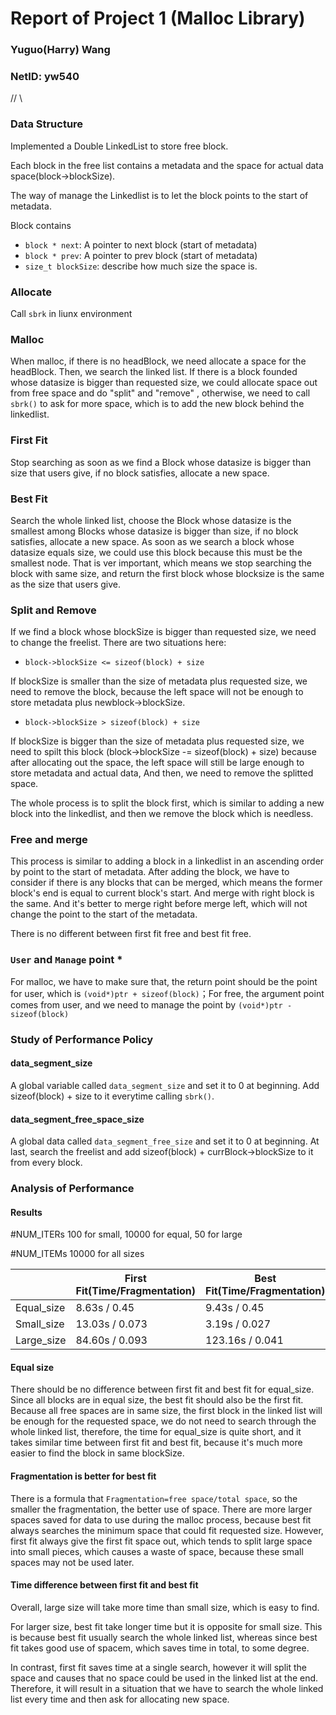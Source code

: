 # Report of Project 1 (Malloc Library)

### Yuguo(Harry) Wang                  
### NetID: yw540


//
\\


### Data Structure

Implemented a Double LinkedList to store free block.

Each block in the free list contains a metadata and the space for actual data space(block->blockSize). 

The way of manage the Linkedlist is to let the block points to the start of metadata.

Block contains

* `block * next`: A pointer to next block (start of metadata)
* `block * prev`: A pointer to prev block (start of metadata)
* `size_t blockSize`: describe how much size the space is.


### Allocate

Call `sbrk` in liunx environment

### Malloc

When malloc, if there is no headBlock, we need allocate a space for the headBlock. Then, we search the linked list. If there is a block founded whose datasize is bigger than requested size, we could allocate space out from free space and do "split" and "remove" , otherwise, we need to call `sbrk()` to ask for more space, which is to add the new block behind the linkedlist.

### First Fit

Stop searching as soon as we find a Block whose datasize is bigger than size that users give, if no block satisfies, allocate a new space.

### Best Fit

Search the whole linked list, choose the Block whose datasize is the smallest among Blocks whose datasize is bigger than size, if no block satisfies, allocate a new space. As soon as we search a block whose datasize equals size, we could use this block because this must be the smallest node. That is ver important, which means we stop searching the block with same size, and return the first block whose blocksize is the same as the size that users give.

### Split and Remove

If we find a block whose blockSize is bigger than requested size, we need to change the freelist. 
There are two situations here:

* `block->blockSize <= sizeof(block) + size`

If blockSize is smaller than the size of metadata plus requested size, we need to remove the block, because the left space will not be enough to store metadata plus newblock->blockSize.

* `block->blockSize > sizeof(block) + size`

If blockSize is bigger than the size of metadata plus requested size, we need to spilt this block (block->blockSize -= sizeof(block) + size) because after allocating out the space, the left space will still be large enough to store metadata and actual data, And then, we need to remove the splitted space.

The whole process is to split the block first, which is similar to adding a new block into the linkedlist, and then we remove the block which is needless. 


### Free and merge

This process is similar to adding a block in a linkedlist in an ascending order by point to the start of metadata. After adding the block, we have to consider if there is any blocks that can be merged, which means the former block's end is equal to current block's start. And merge with right block is the same. And it's better to merge right before merge left, which will not change the point to the start of the metadata.

There is no different between first fit free and best fit free.


### `User` and `Manage` point *
For malloc, we have to make sure that, the return point should be the point for user, which is `(void*)ptr + sizeof(block)`；For free, the argument point comes from user, and we need to manage the point by `(void*)ptr - sizeof(block)`




### Study of Performance Policy


#### data_segment_size

A global variable called `data_segment_size` and set it to 0 at beginning. Add sizeof(block) + size to it everytime calling `sbrk()`. 

#### data_segment_free_space_size

A global data called `data_segment_free_size` and set it to 0 at beginning. At last, search the freelist and add sizeof(block) + currBlock->blockSize to it from every block.




### Analysis of Performance

#### Results

#NUM_ITERs 100 for small, 10000 for equal, 50 for large

#NUM_ITEMs 10000 for all sizes

|            | First Fit(Time/Fragmentation) | Best Fit(Time/Fragmentation) |
| ---------- | ----------------------------- | ---------------------------- |
| Equal_size | 8.63s / 0.45                  | 9.43s / 0.45                 |
| Small_size | 13.03s / 0.073                | 3.19s / 0.027                |
| Large_size | 84.60s / 0.093                | 123.16s / 0.041              |

#### Equal size

There should be no difference between first fit and best fit for equal_size. Since all blocks are in equal size, the best fit should also be the first fit. Because all free spaces are in same size, the first block in the linked list will be enough for the requested space, we do not need to search through the whole linked list, therefore, the time for equal_size is quite short, and it takes similar time between first fit and best fit, because it's much more easier to find the block in same blockSize.

#### Fragmentation is better for best fit

There is a formula that `Fragmentation=free space/total space`, so the smaller the fragmentation, the better use of space. There are more larger spaces saved for data to use during the malloc process, because best fit always searches the minimum space that could fit requested size. However, first fit always give the first fit space out, which tends to split large space into small pieces, which causes a waste of space, because these small spaces may not be used later.

#### Time difference between first fit and best fit 

Overall, large size will take more time than small size, which is easy to find.

For larger size, best fit take longer time but it is opposite for small size. This is because best fit usually search the whole linked list, whereas since best fit takes good use of spacem, which saves time in total, to some degree. 

In contrast, first fit saves time at a single search, however it will split the space and causes that no space could be used in the linked list at the end. Therefore, it will result in a situation that we have to search the whole linked list every time and then ask for allocating new space.
